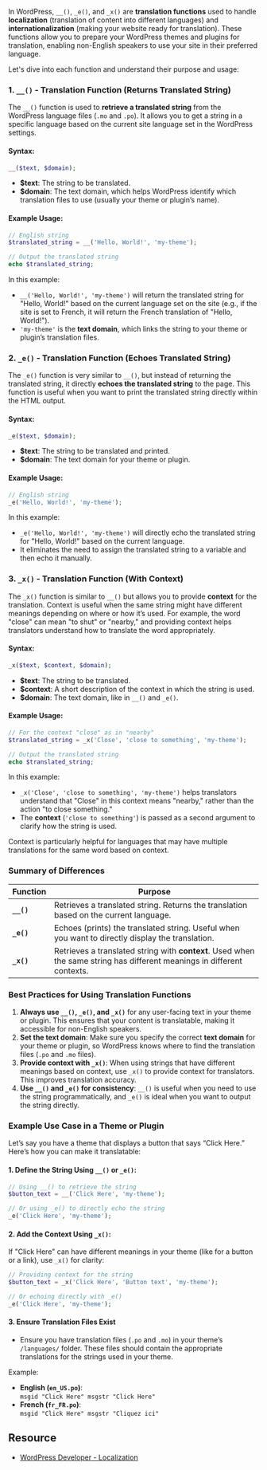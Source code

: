 In WordPress, `__()`, `_e()`, and `_x()` are **translation functions** used to handle **localization** (translation of content into different languages) and **internationalization** (making your website ready for translation). These functions allow you to prepare your WordPress themes and plugins for translation, enabling non-English speakers to use your site in their preferred language.

Let's dive into each function and understand their purpose and usage:

### **1. `__()` - Translation Function (Returns Translated String)**
The `__()` function is used to **retrieve a translated string** from the WordPress language files (`.mo` and `.po`). It allows you to get a string in a specific language based on the current site language set in the WordPress settings.

#### **Syntax**:
```php
__($text, $domain);
```

- **$text**: The string to be translated.
- **$domain**: The text domain, which helps WordPress identify which translation files to use (usually your theme or plugin’s name).

#### **Example Usage**:
```php
// English string
$translated_string = __('Hello, World!', 'my-theme');

// Output the translated string
echo $translated_string;
```

In this example:
- `__('Hello, World!', 'my-theme')` will return the translated string for "Hello, World!" based on the current language set on the site (e.g., if the site is set to French, it will return the French translation of "Hello, World!").
- `'my-theme'` is the **text domain**, which links the string to your theme or plugin’s translation files.

### **2. `_e()` - Translation Function (Echoes Translated String)**

The `_e()` function is very similar to `__()`, but instead of returning the translated string, it directly **echoes the translated string** to the page. This function is useful when you want to print the translated string directly within the HTML output.

#### **Syntax**:
```php
_e($text, $domain);
```

- **$text**: The string to be translated and printed.
- **$domain**: The text domain for your theme or plugin.

#### **Example Usage**:

```php
// English string
_e('Hello, World!', 'my-theme');
```

In this example:
- `_e('Hello, World!', 'my-theme')` will directly echo the translated string for "Hello, World!" based on the current language.
- It eliminates the need to assign the translated string to a variable and then echo it manually.

### **3. `_x()` - Translation Function (With Context)**

The `_x()` function is similar to `__()` but allows you to provide **context** for the translation. Context is useful when the same string might have different meanings depending on where or how it’s used. For example, the word "close" can mean "to shut" or "nearby," and providing context helps translators understand how to translate the word appropriately.

#### **Syntax**:

```php
_x($text, $context, $domain);
```

- **$text**: The string to be translated.
- **$context**: A short description of the context in which the string is used.
- **$domain**: The text domain, like in `__()` and `_e()`.

#### **Example Usage**:

```php
// For the context "close" as in "nearby"
$translated_string = _x('Close', 'close to something', 'my-theme');

// Output the translated string
echo $translated_string;
```

In this example:
- `_x('Close', 'close to something', 'my-theme')` helps translators understand that "Close" in this context means "nearby," rather than the action "to close something."
- The **context** (`'close to something'`) is passed as a second argument to clarify how the string is used.

Context is particularly helpful for languages that may have multiple translations for the same word based on context.

### **Summary of Differences**

|Function|Purpose|
|---|---|
|**`__()`**|Retrieves a translated string. Returns the translation based on the current language.|
|**`_e()`**|Echoes (prints) the translated string. Useful when you want to directly display the translation.|
|**`_x()`**|Retrieves a translated string with **context**. Used when the same string has different meanings in different contexts.|

### **Best Practices for Using Translation Functions**

1. **Always use `__()`, `_e()`, and `_x()`** for any user-facing text in your theme or plugin. This ensures that your content is translatable, making it accessible for non-English speakers.
2. **Set the text domain**: Make sure you specify the correct **text domain** for your theme or plugin, so WordPress knows where to find the translation files (`.po` and `.mo` files).
3. **Provide context with `_x()`**: When using strings that have different meanings based on context, use `_x()` to provide context for translators. This improves translation accuracy.
4. **Use `__()` and `_e()` for consistency**: `__()` is useful when you need to use the string programmatically, and `_e()` is ideal when you want to output the string directly.

### **Example Use Case in a Theme or Plugin**
Let’s say you have a theme that displays a button that says “Click Here.” Here’s how you can make it translatable:

#### **1. Define the String Using `__()` or `_e()`**:

```php
// Using __() to retrieve the string
$button_text = __('Click Here', 'my-theme');

// Or using _e() to directly echo the string
_e('Click Here', 'my-theme');
```

#### **2. Add the Context Using `_x()`**:

If "Click Here" can have different meanings in your theme (like for a button or a link), use `_x()` for clarity:

```php
// Providing context for the string
$button_text = _x('Click Here', 'Button text', 'my-theme');

// Or echoing directly with _e()
_e('Click Here', 'my-theme');
```

#### **3. Ensure Translation Files Exist**

- Ensure you have translation files (`.po` and `.mo`) in your theme’s `/languages/` folder. These files should contain the appropriate translations for the strings used in your theme.

Example:
- **English (`en_US.po`)**:  
    `msgid "Click Here" msgstr "Click Here"`
- **French (`fr_FR.po`)**:  
    `msgid "Click Here" msgstr "Cliquez ici"`

## Resource
- [WordPress Developer - Localization](https://developer.wordpress.org/apis/internationalization/localization/)